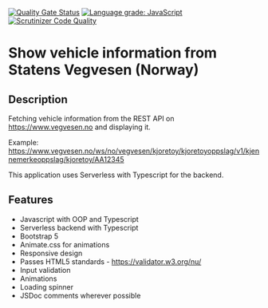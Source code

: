 [![Quality Gate Status](https://sonarcloud.io/api/project_badges/measure?project=w3bdesign_Statens-Vegvesen&metric=alert_status)](https://sonarcloud.io/summary/new_code?id=w3bdesign_Statens-Vegvesen)
[![Language grade: JavaScript](https://img.shields.io/lgtm/grade/javascript/g/w3bdesign/Statens-Vegvesen.svg?logo=lgtm&logoWidth=18)](https://lgtm.com/projects/g/w3bdesign/Statens-Vegvesen/context:javascript)
[![Scrutinizer Code Quality](https://scrutinizer-ci.com/g/w3bdesign/Statens-Vegvesen/badges/quality-score.png?b=master)](https://scrutinizer-ci.com/g/w3bdesign/Statens-Vegvesen/?branch=master)

# Show vehicle information from Statens Vegvesen (Norway)

## Description

Fetching vehicle information from the REST API on https://www.vegvesen.no and displaying it.

Example: https://www.vegvesen.no/ws/no/vegvesen/kjoretoy/kjoretoyoppslag/v1/kjennemerkeoppslag/kjoretoy/AA12345

This application uses Serverless with Typescript for the backend.

## Features

- Javascript with OOP and Typescript
- Serverless backend with Typescript
- Bootstrap 5
- Animate.css for animations
- Responsive design
- Passes HTML5 standards - https://validator.w3.org/nu/
- Input validation
- Animations
- Loading spinner
- JSDoc comments wherever possible
